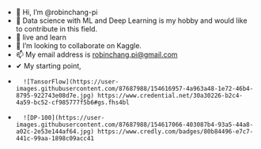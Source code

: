 - 👋 Hi, I’m @robinchang-pi
- 👀 Data science with ML and Deep Learning is my hobby and would like to contribute in this field.
- 🌱 live and learn
- 💞️ I’m looking to collaborate on Kaggle.
- 📫 My email address is robinchang.pi@gmail.com
- ✔  My starting point, 
-       ![TansorFlow](https://user-images.githubusercontent.com/87687988/154616957-4a963a48-1e72-46b4-8795-922743e08d7e.jpg) https://www.credential.net/30a30226-b2c4-4a59-bc52-cf985777f5b6#gs.fhs4bl
-       ![DP-100](https://user-images.githubusercontent.com/87687988/154617066-403087b4-93a5-44a8-a02c-2e53e144af64.jpg) https://www.credly.com/badges/80b84496-e7c7-441c-99aa-1898c09acc41



<!---
robinchang-pi/robinchang-pi is a ✨ special ✨ repository because its `README.md` (this file) appears on your GitHub profile.
You can click the Preview link to take a look at your changes.
--->
